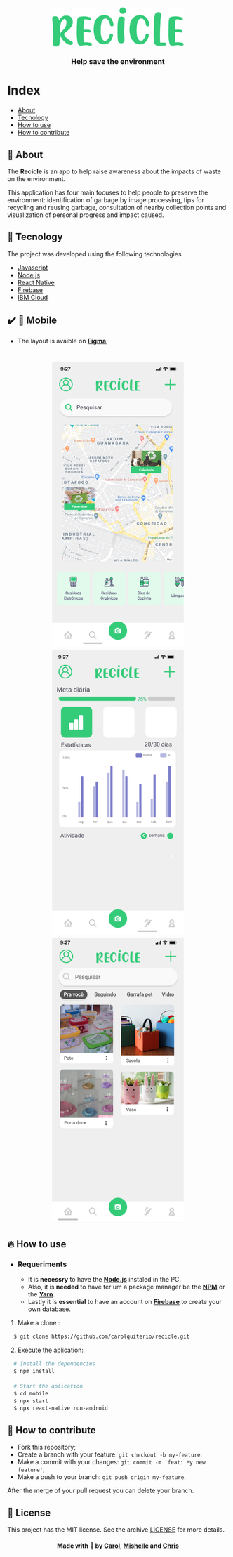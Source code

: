 <h3 align="center">
    <img alt="Logo" title="#logo" width="300px" src=".github/logo.png">
    <br><br>
    <b>Help save the environment</b>  
    <br>
</h3>

# Index

- [About](#about)
- [Tecnology](#tecnology)
- [How to use](#como-usar)
- [How to contribute](#how-to-contribute)

<a id="about"></a>

## :bookmark: About

The <strong>Recicle</strong> is an app to help raise awareness about the impacts of waste on the environment.

This application has four main focuses to help people to preserve the environment: identification of garbage by image processing, tips for recycling and reusing garbage, consultation of nearby collection points and visualization of personal progress and impact caused.

<a id="tecnology"></a>

## :rocket: Tecnology

The project was developed using the following technologies

- [Javascript](https://www.javascript.com/)
- [Node.js](https://nodejs.org/en/)
- [React Native](https://reactnative.dev/)
- [Firebase](https://firebase.google.com/)
- [IBM Cloud](https://cloud.ibm.com/)

## :heavy_check_mark: :iphone: Mobile

- The layout is avaible on **[Figma](https://www.figma.com/file/htfz6p9TWQs0LnhVRByEqp/Recicle?node-id=21%3A26)**;

<h1 align="center">
    <img alt="Home" src=".github/collect.png" width="300px">
    <img alt="Tips" src=".github/progress.png" width="300px"> 
    <br>
    <img alt="Collect" src=".github/tips.png" width="300px">
</h1>

<a id="como-usar"></a>

## :fire: How to use

- ### **Requeriments**

  - It is **necessry** to have the **[Node.js](https://nodejs.org/en/)** instaled in the PC.
  - Also, it is **needed** to have ter um a package manager be the **[NPM](https://www.npmjs.com/)** or the **[Yarn](https://yarnpkg.com/)**.
  - Lastly it is **essential** to have an account on **[Firebase](https://firebase.google.com/)** to create your own database.

1. Make a clone :

```sh
  $ git clone https://github.com/carolquiterio/recicle.git
```

2. Execute the aplication:

```sh
  # Install the dependencies
  $ npm install

  # Start the aplication
  $ cd mobile
  $ npx start
  $ npx react-native run-android


```

<a id="how-to-contribute"></a>

## 🤔 How to contribute

- Fork this repository;
- Create a branch with your feature: `git checkout -b my-feature`;
- Make a commit with your changes: `git commit -m 'feat: My new feature'`;
- Make a push to your branch: `git push origin my-feature`.

After the merge of your pull request you can delete your branch.

## :memo: License

This project has the MIT license. See the archive [LICENSE](LICENSE.md) for more details.

<h4 align="center">
    Made with 💜 by <a href="https://www.linkedin.com/in/carolina-quiterio-978419188/" target="_blank">Carol</a>, 
    <a href="https://www.linkedin.com/in/mishelle-sousa-3b8159135/" target="_blank">Mishelle</a> and 
    <a href="https://www.linkedin.com/in/christopher-alexandre-a477b6170/" target="_blank">Chris</a>
</h4>
